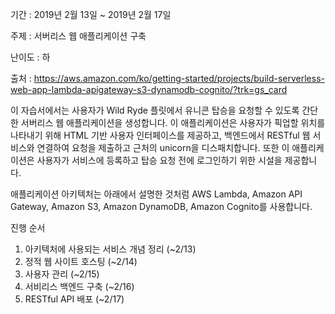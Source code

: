 기간 : 2019년 2월 13일 ~ 2019년 2월 17일 

주제 : 서버리스 웹 애플리케이션 구축

난이도 : 하

출처 : https://aws.amazon.com/ko/getting-started/projects/build-serverless-web-app-lambda-apigateway-s3-dynamodb-cognito/?trk=gs_card

이 자습서에서는 사용자가 Wild Ryde 플릿에서 유니콘 탑승을 요청할 수 있도록 간단한 서버리스 웹 애플리케이션을 생성합니다. 
이 애플리케이션은 사용자가 픽업할 위치를 나타내기 위해 HTML 기반 사용자 인터페이스를 제공하고, 
백엔드에서 RESTful 웹 서비스와 연결하여 요청을 제출하고 근처의 unicorn을 디스패치합니다. 
또한 이 애플리케이션은 사용자가 서비스에 등록하고 탑승 요청 전에 로그인하기 위한 시설을 제공합니다.

애플리케이션 아키텍처는 아래에서 설명한 것처럼 AWS Lambda, Amazon API Gateway, Amazon S3, Amazon DynamoDB, Amazon Cognito를 사용합니다.

진행 순서 
  1) 아키텍처에 사용되는 서비스 개념 정리 (~2/13)
  2) 정적 웹 사이트 호스팅 (~2/14)
  3) 사용자 관리 (~2/15)
  4) 서비리스 백엔드 구축 (~2/16)
  5) RESTful API 배포 (~2/17) 
  
